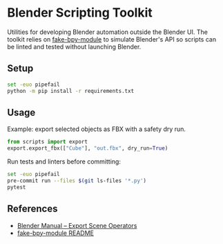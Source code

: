 # Blender Scripting Toolkit

Utilities for developing Blender automation outside the Blender UI. The toolkit relies on [fake-bpy-module](https://github.com/nutti/fake-bpy-module) to simulate Blender's API so scripts can be linted and tested without launching Blender.

## Setup

```sh
set -euo pipefail
python -m pip install -r requirements.txt
```

## Usage

Example: export selected objects as FBX with a safety dry run.

```python
from scripts import export
export.export_fbx(["Cube"], "out.fbx", dry_run=True)
```

Run tests and linters before committing:

```sh
set -euo pipefail
pre-commit run --files $(git ls-files '*.py')
pytest
```

## References

- [Blender Manual – Export Scene Operators](https://docs.blender.org/api/current/bpy.ops.export_scene.html)
- [fake-bpy-module README](https://github.com/nutti/fake-bpy-module)
